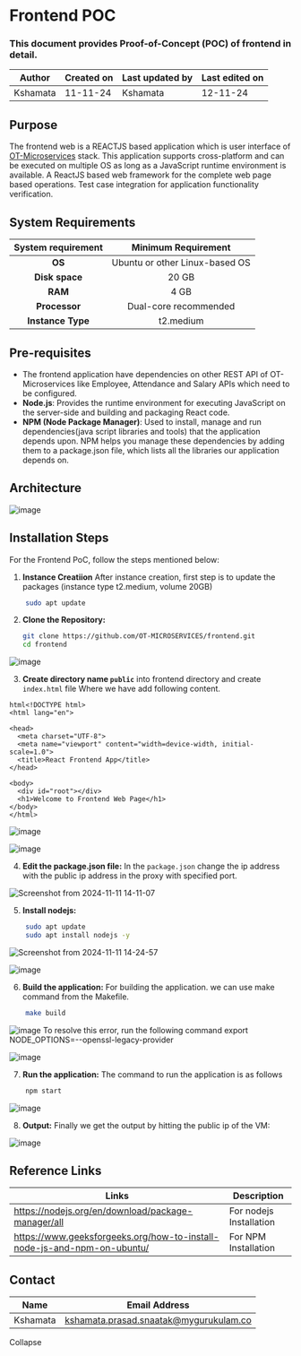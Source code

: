 # Frontend POC
### This document provides Proof-of-Concept (POC) of frontend in detail.


| **Author** | **Created on** | **Last updated by** | **Last edited on** |
|------------|----------------|----------------------|---------------------|
| Kshamata      | 11-11-24      | Kshamata             | 12-11-24           |


## Purpose
The frontend web is a REACTJS based application which is user interface of [OT-Microservices](https://github.com/OT-MICROSERVICES) stack. This application supports cross-platform and can be executed on multiple OS as long as a JavaScript runtime environment is available. 
A ReactJS based web framework for the complete web page based operations.
Test case integration for application functionality verification.

## System Requirements
| System requirement | Minimum Requirement  |
|:-----------------------:|:--------------------:|
|  **OS**                 | Ubuntu or other Linux-based OS | 
| **Disk space**            | 20 GB    |
| **RAM**                 | 4 GB|
| **Processor**          | Dual-core recommended        |
| **Instance Type**        | t2.medium|

## Pre-requisites
- The frontend application have dependencies on other REST API of OT-Microservices like Employee, Attendance and Salary APIs which need to be configured.
- **Node.js**: Provides the runtime environment for executing JavaScript on the server-side and building and packaging React code.
- **NPM (Node Package Manager)**: Used to install, manage and run dependencies(java script libraries and tools) that the application depends upon.
NPM helps you manage these dependencies by adding them to a package.json file, which lists all the libraries our application depends on.

## Architecture

![image](https://github.com/user-attachments/assets/0f407fcb-2416-4911-974e-15d82ed6986e)

## Installation Steps
For the Frontend PoC, follow the steps mentioned below:

1. **Instance Creatiion**
After instance creation, first step is to update the packages (instance type t2.medium, volume 20GB)
```sh 
    sudo apt update
```

2. **Clone the Repository:**
    ```sh
    git clone https://github.com/OT-MICROSERVICES/frontend.git
    cd frontend
    ```
![image](https://github.com/user-attachments/assets/8c1ec38c-be8d-41c7-bbb4-9cfa59847c37)

 
3. **Create directory name `public`** into frontend directory and create `index.html` file Where we have add following content.

```
html<!DOCTYPE html>
<html lang="en">

<head>
  <meta charset="UTF-8">
  <meta name="viewport" content="width=device-width, initial-scale=1.0">
  <title>React Frontend App</title>
</head>

<body>
  <div id="root"></div>
  <h1>Welcome to Frontend Web Page</h1>
</body>
</html>
```
![image](https://github.com/user-attachments/assets/fe5588ac-b25b-45cd-a300-847bf0846c1b)

![image](https://github.com/user-attachments/assets/81787afe-aceb-4950-bd2f-5ab4c989796e)


4. **Edit the package.json file:**
In the `package.json` change the ip address with the public ip address in the proxy with specified port.

![Screenshot from 2024-11-11 14-11-07](https://github.com/user-attachments/assets/405c93ce-70e9-408c-be37-02762b769db9)

5. **Install nodejs:**

```sh 
    sudo apt update
    sudo apt install nodejs -y
```
![Screenshot from 2024-11-11 14-24-57](https://github.com/user-attachments/assets/d434936a-9f83-47b7-b8d1-fdc99e71012b)

![image](https://github.com/user-attachments/assets/aec1ec30-bc74-4839-ad11-e411a996a290)

6. **Build the application:**
For building the application. we can use make command from the Makefile.

```sh
    make build
```
![image](https://github.com/user-attachments/assets/18aa9306-b390-437b-a8ea-ff5df5657a02)
To resolve this error, run the following command
export NODE_OPTIONS=--openssl-legacy-provider

![image](https://github.com/user-attachments/assets/49d33a2a-3d18-4841-ab22-93e83278e701)

7. **Run the application:**
The command to run the application is as follows

```sh
    npm start
```
![image](https://github.com/user-attachments/assets/8c37e206-52c4-402c-8bea-7d7ace279251)


8. **Output:**
Finally we get the output by hitting the public ip of the VM:

![image](https://github.com/user-attachments/assets/f58df287-7f41-4734-b3a1-35a85c137746)


##  Reference Links
| Links | Description      |
|-----  |--------------------------|
| https://nodejs.org/en/download/package-manager/all | For nodejs Installation | 
| https://www.geeksforgeeks.org/how-to-install-node-js-and-npm-on-ubuntu/  | For NPM Installation |

## Contact
| Name          | Email Address       |
|---------------|---------------------|
| Kshamata |  kshamata.prasad.snaatak@mygurukulam.co|
Collapse





















